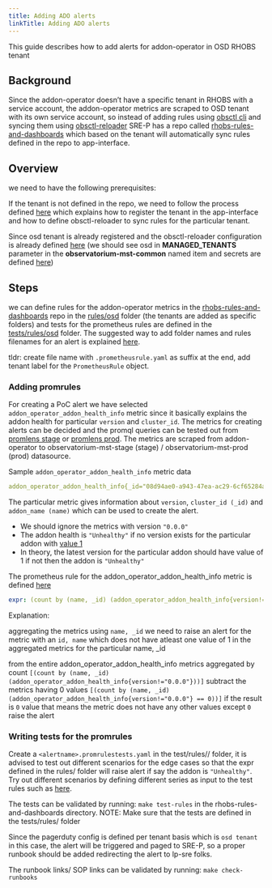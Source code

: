 ```yaml
---
title: Adding ADO alerts
linkTitle: Adding ADO alerts
---
```


This guide describes how to add alerts for addon-operator in OSD RHOBS tenant

## Background

Since the addon-operator doesn’t have a specific tenant in RHOBS with a service account, the addon-operator metrics are scraped to OSD tenant with its own service account,
so instead of adding rules using [obsctl cli](https://github.com/observatorium/obsctl) and syncing them using [obsctl-reloader](https://github.com/rhobs/obsctl-reloader)
SRE-P has a repo called [rhobs-rules-and-dashboards](https://gitlab.cee.redhat.com/service/rhobs-rules-and-dashboards) which based on the tenant will automatically sync rules defined in the repo to app-interface.

## Overview

we need to have the following prerequisites:

If the tenant is not defined in the repo, we need to follow the process defined
[here](https://gitlab.cee.redhat.com/service/rhobs-rules-and-dashboards/-/tree/main/rules#registering-a-new-tenant)
which explains how to register the tenant in the app-interface and how to define obsctl-reloader to sync rules for the particular tenant.

Since osd tenant is already registered and the obsctl-reloader configuration is already
defined [here](https://gitlab.cee.redhat.com/service/app-interface/-/blob/master/data/services/rhobs/observatorium-mst/cicd/saas.yaml#L127)
(we should see osd in **MANAGED_TENANTS** parameter in the **observatorium-mst-common** named item
and secrets are defined [here](https://gitlab.cee.redhat.com/service/app-interface/-/blob/master/data/services/rhobs/observatorium-mst/namespaces/app-sre-stage-01/observatorium-mst-stage.yml#L79))

## Steps

we can define rules for the addon-operator metrics in the [rhobs-rules-and-dashboards](https://gitlab.cee.redhat.com/service/rhobs-rules-and-dashboards)
repo in the [rules/osd](https://gitlab.cee.redhat.com/service/rhobs-rules-and-dashboards/-/tree/main/rules/osd)
folder (the tenants are added as specific folders) and tests for the prometheus rules are
defined in the [tests/rules/osd](https://gitlab.cee.redhat.com/service/rhobs-rules-and-dashboards/-/tree/main/test/rules/osd) folder.
The suggested way to add folder names and rules filenames for an alert is explained [here](https://gitlab.cee.redhat.com/service/rhobs-rules-and-dashboards/-/tree/main/rules#one-folder-per-targeted-rhobs-tenant).

tldr: create file name with `.prometheusrule.yaml` as suffix at the end, add tenant label for the `PrometheusRule` object.

### Adding promrules

For creating a PoC alert we have selected `addon_operator_addon_health_info` metric
since it basically explains the addon health for particular `version` and `cluster_id`.
The metrics for creating alerts can be decided and the promql queries can be tested out from [promlens stage](https://promlens.stage.devshift.net)
or [promlens prod](https://promlens.devshift.net).
The metrics are scraped from addon-operator to observatorium-mst-stage (stage) / observatorium-mst-prod (prod) datasource.

Sample `addon_operator_addon_health_info` metric data

```yaml
addon_operator_addon_health_info{_id="08d94ae0-a943-47ea-ac29-6cf65284aeba", container="metrics-relay-server", endpoint="https", instance="10.129.2.11:8443", job="addon-operator-metrics", name="managed-odh", namespace="openshift-addon-operator", pod="addon-operator-manager-7c9df45684-86mh4", prometheus="openshift-monitoring/k8s", receive="true", service="addon-operator-metrics", tenant_id="770c1124-6ae8-4324-a9d4-9ce08590094b", version="0.0.0"}
```

The particular metric gives information about `version`, `cluster_id (_id)` and `addon_name (name)` which can be used to create the alert.

- We should ignore the metrics with version `"0.0.0"`
- The addon health is `"Unhealthy"` if no version exists for the particular addon with [value 1](https://github.com/openshift/addon-operator#monitoring-and-metrics)
- In theory, the latest version for the particular addon should have value of 1 if not then the addon is `"Unhealthy"`

The prometheus rule for the addon_operator_addon_health_info metric is defined [here](https://gitlab.cee.redhat.com/service/rhobs-rules-and-dashboards/-/blob/main/rules/osd/addon-operator-addon-health-info-rules.prometheusrule.yaml)

```yaml
expr: (count by (name, _id) (addon_operator_addon_health_info{version!="0.0.0"})) - (count by (name,_id) (addon_operator_addon_health_info{version!="0.0.0"} == 0)) == 0
```

Explanation:

aggregating the metrics using `name, _id`
we need to raise an alert for the metric with an `id, name` which does not have atleast one value of 1 in the aggregated metrics for the particular name, _id

from the entire addon_operator_addon_health_info metrics aggregated by count
`[(count by (name, _id) (addon_operator_addon_health_info{version!="0.0.0"}))]`
subtract the metrics having 0 values
`[(count by (name, _id) (addon_operator_addon_health_info{version!="0.0.0"} == 0))]`
if the result is `0` value that means the metric does not have any other values except `0`
raise the alert

### Writing tests for the promrules

Create a `<alertname>.promrulestests.yaml` in the test/rules/<tenant>/ folder,
it is advised to test out different scenarios for the edge cases so that the expr defined in the rules/<tenant> folder will raise alert if say the addon is `"Unhealthy"`.
Try out different scenarios by defining different series as input to the test rules such as [here](https://gitlab.cee.redhat.com/service/rhobs-rules-and-dashboards/-/blob/main/test/rules/osd/addon-operator-addon-health-info-rules.prometheusrulestests.yaml#L8).

The  tests can be validated by running: `make test-rules` in the rhobs-rules-and-dashboards directory.
NOTE: Make sure that the tests are defined in the tests/rules/<tenant> folder

Since the pagerduty config is defined per tenant basis which is `osd tenant` in this case,
the alert will be triggered and paged to SRE-P, so a proper runbook should be added redirecting the alert to lp-sre folks.

The runbook links/ SOP links can be validated by running: `make check-runbooks`
